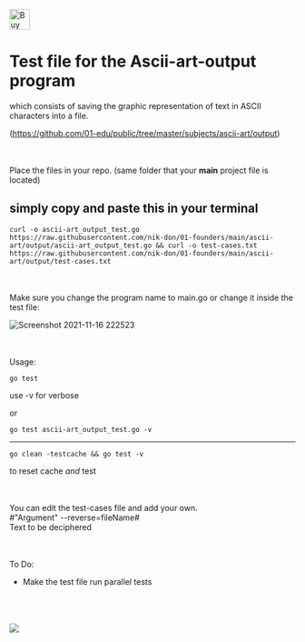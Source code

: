 [<img height='36' style='border:0px;height:36px;' src='https://cdn.ko-fi.com/cdn/kofi2.png?v=3' border='0' alt='Buy Me a Coffee at ko-fi.com' />](https://ko-fi.com/J3J36ZB3M)

# Test file for the Ascii-art-output program 



which consists of saving the graphic representation of text in ASCII characters into a file.

(https://github.com/01-edu/public/tree/master/subjects/ascii-art/output)


\
\
Place the files in your repo. (same folder that your **main** project file is located)

## simply copy and paste this in your terminal

	curl -o ascii-art_output_test.go https://raw.githubusercontent.com/nik-don/01-founders/main/ascii-art/output/ascii-art_output_test.go && curl -o test-cases.txt https://raw.githubusercontent.com/nik-don/01-founders/main/ascii-art/output/test-cases.txt
\
\
Make sure you change the program name to main.go or change it inside the test file:

![Screenshot 2021-11-16 222523](https://user-images.githubusercontent.com/93073558/142076129-c7825560-ab72-4b9d-8780-f10f108ca312.jpg)




\
\
Usage:



	go test	

use -v for verbose

or


	go test ascii-art_output_test.go -v

----


	go clean -testcache && go test -v 
to reset cache *and* test


\
\
You can edit the test-cases file and add your own.
\
#"Argument" --reverse=fileName#
\
Text to be deciphered




\
\
To Do:
- Make the test file run parallel tests


\
\
\
[<img src="https://img.buymeacoffee.com/button-api/?text=Buy me a beer&emoji=🍺&slug=nikdon&button_colour=FFDD00&font_colour=000000&font_family=Cookie&outline_colour=000000&coffee_colour=ffffff">](https://www.buymeacoffee.com/nikdon)
